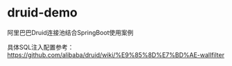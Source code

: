 # druid-demo
阿里巴巴Druid连接池结合SpringBoot使用案例

具体SQL注入配置参考：https://github.com/alibaba/druid/wiki/%E9%85%8D%E7%BD%AE-wallfilter
